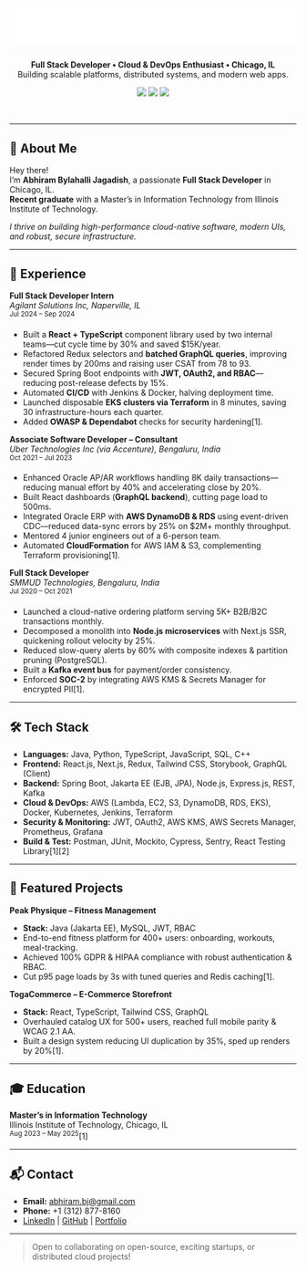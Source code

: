 <h1 align="center">
  <img src="https://raw.githubusercontent.com/abhirambj/abhirambj/main/name.svg" alt="Abhiram B J" />
</h1>

<p align="center">
  <b>Full Stack Developer • Cloud & DevOps Enthusiast • Chicago, IL</b><br>
  Building scalable platforms, distributed systems, and modern web apps.
</p>

<p align="center">
  <a href="https://linkedin.com/in/abhirambj"><img src="https://img.shields.io/badge/-LinkedIn-blue?style=flat-square&logo=linkedin&logoColor=white"></a>
  <a href="https://github.com/abhirambj"><img src="https://img.shields.io/github/followers/abhirambj?label=GitHub&style=social"></a>
  <a href="https://abhirambj.github.io/portfolio"><img src="https://img.shields.io/badge/-Portfolio-1e90ff?style=flat-square&logo=react"></a>
</p>
<br>

---

## 👋 About Me

Hey there!  
I’m **Abhiram Bylahalli Jagadish**, a passionate **Full Stack Developer** in Chicago, IL.  
**Recent graduate** with a Master’s in Information Technology from Illinois Institute of Technology.

*I thrive on building high-performance cloud-native software, modern UIs, and robust, secure infrastructure.*

---

## 💼 Experience

**Full Stack Developer Intern**  
*Agilant Solutions Inc, Naperville, IL*  
<sup>Jul 2024 – Sep 2024</sup>
- Built a **React + TypeScript** component library used by two internal teams—cut cycle time by 30% and saved $15K/year.
- Refactored Redux selectors and **batched GraphQL queries**, improving render times by 200ms and raising user CSAT from 78 to 93.
- Secured Spring Boot endpoints with **JWT, OAuth2, and RBAC**—reducing post-release defects by 15%.
- Automated **CI/CD** with Jenkins & Docker, halving deployment time.
- Launched disposable **EKS clusters via Terraform** in 8 minutes, saving 30 infrastructure-hours each quarter.
- Added **OWASP & Dependabot** checks for security hardening[1].

**Associate Software Developer – Consultant**  
*Uber Technologies Inc (via Accenture), Bengaluru, India*  
<sup>Oct 2021 – Jul 2023</sup>
- Enhanced Oracle AP/AR workflows handling 8K daily transactions—reducing manual effort by 40% and accelerating close by 20%.
- Built React dashboards (**GraphQL backend**), cutting page load to 500ms.
- Integrated Oracle ERP with **AWS DynamoDB & RDS** using event-driven CDC—reduced data-sync errors by 25% on $2M+ monthly throughput.
- Mentored 4 junior engineers out of a 6-person team.
- Automated **CloudFormation** for AWS IAM & S3, complementing Terraform provisioning[1].

**Full Stack Developer**  
*SMMUD Technologies, Bengaluru, India*  
<sup>Jul 2020 – Oct 2021</sup>
- Launched a cloud-native ordering platform serving 5K+ B2B/B2C transactions monthly.
- Decomposed a monolith into **Node.js microservices** with Next.js SSR, quickening rollout velocity by 25%.
- Reduced slow-query alerts by 60% with composite indexes & partition pruning (PostgreSQL).
- Built a **Kafka event bus** for payment/order consistency.
- Enforced **SOC-2** by integrating AWS KMS & Secrets Manager for encrypted PII[1].

---

## 🛠 Tech Stack

- **Languages:** Java, Python, TypeScript, JavaScript, SQL, C++
- **Frontend:** React.js, Next.js, Redux, Tailwind CSS, Storybook, GraphQL (Client)
- **Backend:** Spring Boot, Jakarta EE (EJB, JPA), Node.js, Express.js, REST, Kafka
- **Cloud & DevOps:** AWS (Lambda, EC2, S3, DynamoDB, RDS, EKS), Docker, Kubernetes, Jenkins, Terraform
- **Security & Monitoring:** JWT, OAuth2, AWS KMS, AWS Secrets Manager, Prometheus, Grafana
- **Build & Test:** Postman, JUnit, Mockito, Cypress, Sentry, React Testing Library[1][2]

---

## 🌟 Featured Projects

**Peak Physique – Fitness Management**
- **Stack:** Java (Jakarta EE), MySQL, JWT, RBAC
- End-to-end fitness platform for 400+ users: onboarding, workouts, meal-tracking.
- Achieved 100% GDPR & HIPAA compliance with robust authentication & RBAC.
- Cut p95 page loads by 3s with tuned queries and Redis caching[1].

**TogaCommerce – E-Commerce Storefront**
- **Stack:** React, TypeScript, Tailwind CSS, GraphQL
- Overhauled catalog UX for 500+ users, reached full mobile parity & WCAG 2.1 AA.
- Built a design system reducing UI duplication by 35%, sped up renders by 20%[1].

---

## 🎓 Education

**Master’s in Information Technology**  
Illinois Institute of Technology, Chicago, IL  
<sup>Aug 2023 – May 2025</sup>[1]

---

## 📬 Contact

- **Email:** abhiram.bj@gmail.com
- **Phone:** +1 (312) 877-8160
- [LinkedIn](https://linkedin.com/in/abhirambj) | [GitHub](https://github.com/abhirambj) | [Portfolio](https://abhirambj.github.io/portfolio)

---

> Open to collaborating on open-source, exciting startups, or distributed cloud projects!
